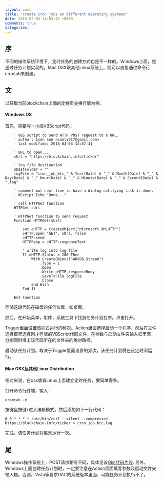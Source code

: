 ```yaml
---
layout: post
title: "create cron jobs on different operating systems"
date: 2015-03-03 14:03:15 +0800
comments: true
categories: 
---
```


## 序

不同的操作系统环境下，定时任务的创建方式也是不一样的。Windows上面，是通过任务计划实现的。Mac OSX跟其他Linux系统上，则可以直接通过命令行crontab来创建。

## 文

以获取当前blockchain上面的比特币兑换行情为例。

#### Windows OS

首先，需要写一小段VBScript代码：

```basic
	' VBS script to send HTTP POST request to a URL.
	' author: Lyon Sun <sunly917@gmail.com>
	' last modified: 2015-03-03 14:07:31

	' URL to open....
	sUrl = "https://blockchain.info/ticker"

	' log file destination
	sDestFolder = ""
	logFile = "cron_job_btc_" & Year(Date) & "_" & Month(Date) & "_" & Day(Date) & "_" Hour(Date) & "_" & Minute(Date) & "_" & Second(Date) & ".log"

	' comment out next line to have a dialog notifying task is done.
	' WScript.Echo "Done..."

	' call HTTPGet function
	HTTPGet sUrl

	' HTTPGet function to send request
	Function HTTPGet(sUrl)

		set oHTTP = CreateObject("Microsoft.XMLHTTP")
		oHTTP.open "GET", sUrl, false
		oHTTP.send
		HTTPResp = oHTTP.responseText

		' write log into log file
		If oHTTP.Status = 200 Then 
			With CreateObject("ADODB.Stream")
				.Type = 1
				.Open
				.Write oHTTP.responseBody
				.SaveToFile logFile
				.Close
			End With
		End If

	End Function
```

存储这段代码在磁盘的任何位置，如桌面。

然后，在开始菜单，附件，系统工具下找到任务计划程序。点击打开。

Trigger里面设置该程式运行的频次。Action里面选择启动一个程序，然后在文件选择窗里选择刚才存储的VBScript代码文件。在参数与启动文件夹输入框里面，分别同时填上该代码所在的文件夹的绝对路径。

启动该任务计划。取决于Trigger里面设置的频次，该任务计划将在设定时间运行。

#### Mac OSX及其他Linux Distribution

相对来说，在osx或者Linux上面建立定时任务，要简单得多。

打开命令行终端，输入：

	crontab -e

按键盘按键`i`进入编辑模式。然后添加如下一行代码：

	0 0 * * * * /usr/bin/curl --silent --compressed https://blockchain.info/ticker > cron_job_btc.log

完成。该任务计划将每天运行一次。

## 尾

Windows操作系统上，POST请求稍有不同，具体见该[Gist代码片段](https://gist.github.com/lyonsun/cda807ad2dd949610dc6). 另外，Windows上面创建任务计划时，一定要注意在Action里面填写参数及启动文件夹输入框。否则，Vista等要求UAC的系统版本里面，可能任务计划执行不了。


